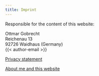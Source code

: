 ```yaml
---
title: Imprint
---
```


Responsible for the content of this website:

Ottmar Gobrecht\
Reichenau 13\
92726 Waidhaus (Germany)\
{{< author-email >}}

[Privacy statement](/privacy-statement/)

[About me and this website](/about/)
